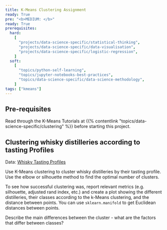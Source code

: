 ```yaml
---
title: K-Means Clustering Assignment
ready: True
pre: "<b>MEDIUM: </b>"
ready: True
prerequisites:
  hard: 
    [
	  "projects/data-science-specific/statistical-thinking",
      "projects/data-science-specific/data-visualisation",
      "projects/data-science-specific/logistic-regression",      
    ]
  soft:
  	[
	  "topics/python-self-learning",
      "topics/jupyter-notebooks-best-practices",
      "topics/data-science-specific/data-science-methodology",
    ]
tags: ["kmeans"]
---
```



## Pre-requisites
Read through the K-Means Tutorials at {{% contentlink "topics/data-science-specific/clustering" %}} before starting this project.

## Clustering whisky distilleries according to tasting Profiles

Data: [Whisky Tasting Profiles](whisky.csv)  

Use K-Means clustering to cluster whisky distilleries by their tasting profile. Use the elbow or silhouette method to find the optimal number of clusters.

To see how successful clustering was, report relevant metrics (e.g. silhouette, adjusted rand index, etc.) and create a plot showing the different distilleries, their classes according to the k-Means clustering, and the distance between points. You can use `sklearn.manifold` to get Euclidean distances between points.

Describe the main differences between the cluster - what are the factors that differ between classes?  
